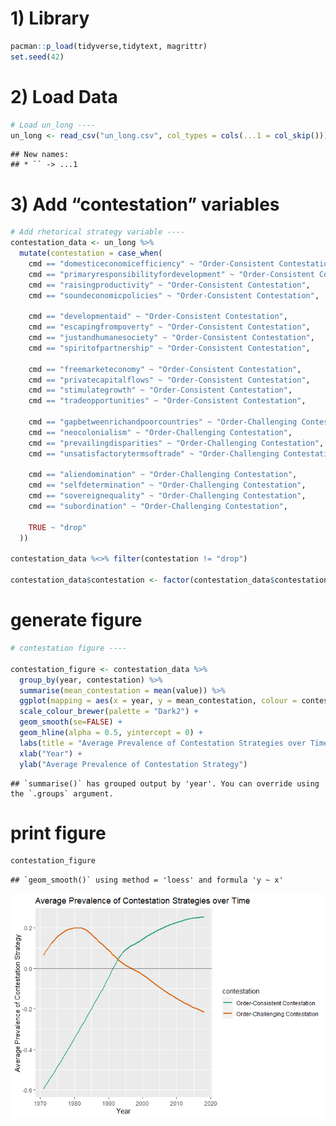 # 1) Library

``` r
pacman::p_load(tidyverse,tidytext, magrittr)
set.seed(42)
```

# 2) Load Data

``` r
# Load un_long ----
un_long <- read_csv("un_long.csv", col_types = cols(...1 = col_skip()))
```

    ## New names:
    ## * `` -> ...1

# 3) Add “contestation” variables

``` r
# Add rhetorical strategy variable ----
contestation_data <- un_long %>% 
  mutate(contestation = case_when(
    cmd == "domesticeconomicefficiency" ~ "Order-Consistent Contestation",
    cmd == "primaryresponsibilityfordevelopment" ~ "Order-Consistent Contestation",
    cmd == "raisingproductivity" ~ "Order-Consistent Contestation",
    cmd == "soundeconomicpolicies" ~ "Order-Consistent Contestation",
    
    cmd == "developmentaid" ~ "Order-Consistent Contestation",
    cmd == "escapingfrompoverty" ~ "Order-Consistent Contestation",
    cmd == "justandhumanesociety" ~ "Order-Consistent Contestation",
    cmd == "spiritofpartnership" ~ "Order-Consistent Contestation",
    
    cmd == "freemarketeconomy" ~ "Order-Consistent Contestation",
    cmd == "privatecapitalflows" ~ "Order-Consistent Contestation",
    cmd == "stimulategrowth" ~ "Order-Consistent Contestation",
    cmd == "tradeopportunities" ~ "Order-Consistent Contestation",
    
    cmd == "gapbetweenrichandpoorcountries" ~ "Order-Challenging Contestation",
    cmd == "neocolonialism" ~ "Order-Challenging Contestation",
    cmd == "prevailingdisparities" ~ "Order-Challenging Contestation",
    cmd == "unsatisfactorytermsoftrade" ~ "Order-Challenging Contestation",
    
    cmd == "aliendomination" ~ "Order-Challenging Contestation",
    cmd == "selfdetermination" ~ "Order-Challenging Contestation",
    cmd == "sovereignequality" ~ "Order-Challenging Contestation",
    cmd == "subordination" ~ "Order-Challenging Contestation", 
    
    TRUE ~ "drop"
  ))

contestation_data %<>% filter(contestation != "drop")

contestation_data$contestation <- factor(contestation_data$contestation, levels = c("Order-Consistent Contestation", "Order-Challenging Contestation"))
```

# generate figure

``` r
# contestation figure ----

contestation_figure <- contestation_data %>% 
  group_by(year, contestation) %>% 
  summarise(mean_contestation = mean(value)) %>% 
  ggplot(mapping = aes(x = year, y = mean_contestation, colour = contestation)) +
  scale_colour_brewer(palette = "Dark2") +
  geom_smooth(se=FALSE) +
  geom_hline(alpha = 0.5, yintercept = 0) +
  labs(title = "Average Prevalence of Contestation Strategies over Time") +
  xlab("Year") + 
  ylab("Average Prevalence of Contestation Strategy")
```

    ## `summarise()` has grouped output by 'year'. You can override using the `.groups` argument.

# print figure

``` r
contestation_figure
```

    ## `geom_smooth()` using method = 'loess' and formula 'y ~ x'

![](contestationstrategy_time_files/figure-gfm/unnamed-chunk-5-1.png)<!-- -->
